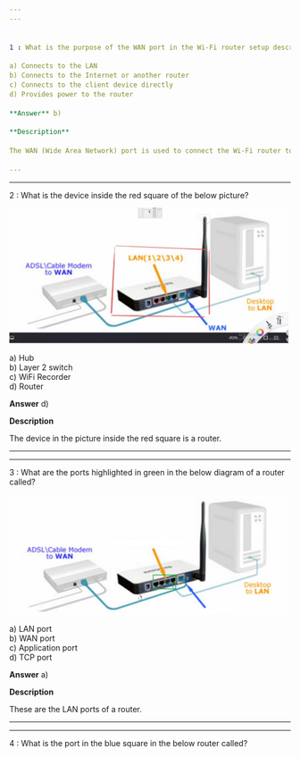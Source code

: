```yaml
---  
---  


1 : What is the purpose of the WAN port in the Wi-Fi router setup described in the lecture?  

a) Connects to the LAN  
b) Connects to the Internet or another router  
c) Connects to the client device directly  
d) Provides power to the router  

**Answer** b)  

**Description**  

The WAN (Wide Area Network) port is used to connect the Wi-Fi router to the Internet or another router, providing a gateway for external network access.  

---  
```

---  


2 : What is the device inside the red square of the below picture?  

<img src="Images/lecture38_quizpic_6.png" width="500"/>  

a) Hub  
b) Layer 2 switch  
c) WiFi Recorder  
d) Router  

**Answer** d)  

**Description**  

The device in the picture inside the red square is a router.  

---  
---  


3 : What are the ports highlighted in green in the below diagram of a router called?  

<img src="Images/lecture38_quizpic_7.png" width="500"/>  

a) LAN port  
b) WAN port  
c) Application port  
d) TCP port  

**Answer** a)  

**Description**  

These are the LAN ports of a router.  

---  
---  


4 : What is the port in the blue square in the below router called?  


